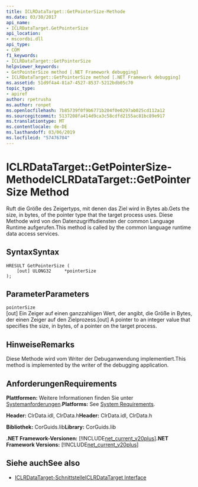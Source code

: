```yaml
---
title: ICLRDataTarget::GetPointerSize-Methode
ms.date: 03/30/2017
api_name:
- ICLRDataTarget.GetPointerSize
api_location:
- mscordbi.dll
api_type:
- COM
f1_keywords:
- ICLRDataTarget::GetPointerSize
helpviewer_keywords:
- GetPointerSize method [.NET Framework debugging]
- ICLRDataTarget::GetPointerSize method [.NET Framework debugging]
ms.assetid: 51d9f4a4-81a7-4527-8537-5212bdb05c70
topic_type:
- apiref
author: rpetrusha
ms.author: ronpet
ms.openlocfilehash: 7b85739f0f9b6771b204f0e0297ab025cd112a12
ms.sourcegitcommit: 5137208fa414d9ca3c58cdfd2155ac81bc89e917
ms.translationtype: MT
ms.contentlocale: de-DE
ms.lasthandoff: 03/06/2019
ms.locfileid: "57476704"
---
```

# <a name="iclrdatatargetgetpointersize-method"></a><span data-ttu-id="4bd1b-102">ICLRDataTarget::GetPointerSize-Methode</span><span class="sxs-lookup"><span data-stu-id="4bd1b-102">ICLRDataTarget::GetPointerSize Method</span></span>
<span data-ttu-id="4bd1b-103">Ruft die Größe des Zeigertyps, mit denen das Ziel wird in Bytes ab.</span><span class="sxs-lookup"><span data-stu-id="4bd1b-103">Gets the size, in bytes, of the pointer type that the target process uses.</span></span> <span data-ttu-id="4bd1b-104">Diese Methode wird von den Datenzugriffsdiensten der common Language Runtime aufgerufen.</span><span class="sxs-lookup"><span data-stu-id="4bd1b-104">This method is called by the common language runtime data access services.</span></span>  
  
## <a name="syntax"></a><span data-ttu-id="4bd1b-105">Syntax</span><span class="sxs-lookup"><span data-stu-id="4bd1b-105">Syntax</span></span>  
  
```  
HRESULT GetPointerSize (  
    [out] ULONG32     *pointerSize  
);  
```  
  
## <a name="parameters"></a><span data-ttu-id="4bd1b-106">Parameter</span><span class="sxs-lookup"><span data-stu-id="4bd1b-106">Parameters</span></span>  
 `pointerSize`  
 <span data-ttu-id="4bd1b-107">[out] Ein Zeiger auf einen ganzzahligen Wert, der angibt, die Größe in Bytes, der einen Zeiger auf den Zielprozess.</span><span class="sxs-lookup"><span data-stu-id="4bd1b-107">[out] A pointer to an integer value that specifies the size, in bytes, of a pointer on the target process.</span></span>  
  
## <a name="remarks"></a><span data-ttu-id="4bd1b-108">Hinweise</span><span class="sxs-lookup"><span data-stu-id="4bd1b-108">Remarks</span></span>  
 <span data-ttu-id="4bd1b-109">Diese Methode wird vom Writer der Debuganwendung implementiert.</span><span class="sxs-lookup"><span data-stu-id="4bd1b-109">This method is implemented by the writer of the debugging application.</span></span>  
  
## <a name="requirements"></a><span data-ttu-id="4bd1b-110">Anforderungen</span><span class="sxs-lookup"><span data-stu-id="4bd1b-110">Requirements</span></span>  
 <span data-ttu-id="4bd1b-111">**Plattformen:** Weitere Informationen finden Sie unter [Systemanforderungen](../../../../docs/framework/get-started/system-requirements.md).</span><span class="sxs-lookup"><span data-stu-id="4bd1b-111">**Platforms:** See [System Requirements](../../../../docs/framework/get-started/system-requirements.md).</span></span>  
  
 <span data-ttu-id="4bd1b-112">**Header:** ClrData.idl, ClrData.h</span><span class="sxs-lookup"><span data-stu-id="4bd1b-112">**Header:** ClrData.idl, ClrData.h</span></span>  
  
 <span data-ttu-id="4bd1b-113">**Bibliothek:** CorGuids.lib</span><span class="sxs-lookup"><span data-stu-id="4bd1b-113">**Library:** CorGuids.lib</span></span>  
  
 <span data-ttu-id="4bd1b-114">**.NET Framework-Versionen:** [!INCLUDE[net_current_v20plus](../../../../includes/net-current-v20plus-md.md)]</span><span class="sxs-lookup"><span data-stu-id="4bd1b-114">**.NET Framework Versions:** [!INCLUDE[net_current_v20plus](../../../../includes/net-current-v20plus-md.md)]</span></span>  
  
## <a name="see-also"></a><span data-ttu-id="4bd1b-115">Siehe auch</span><span class="sxs-lookup"><span data-stu-id="4bd1b-115">See also</span></span>
- [<span data-ttu-id="4bd1b-116">ICLRDataTarget-Schnittstelle</span><span class="sxs-lookup"><span data-stu-id="4bd1b-116">ICLRDataTarget Interface</span></span>](../../../../docs/framework/unmanaged-api/debugging/iclrdatatarget-interface.md)
